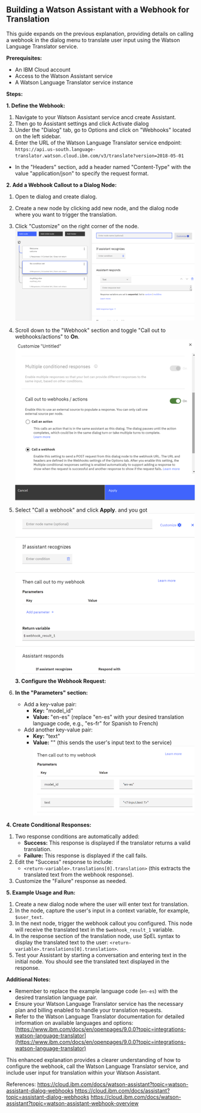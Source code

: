 ## Building a Watson Assistant with a Webhook for Translation

This guide expands on the previous explanation, providing details on calling a webhook in the dialog menu to translate user input using the Watson Language Translator service.

**Prerequisites:**

* An IBM Cloud account
* Access to the Watson Assistant service
* A Watson Language Translator service instance

**Steps:**

**1. Define the Webhook:**

1. Navigate to your Watson Assistant service ancd create  Assistant.
2. Then go to Assistant settings and click Activate dialog 
3. Under the "Dialog" tab, go to Options and click on "Webhooks" located on the left sidebar.
4. Enter the URL of the Watson Language Translator service endpoint: `https://api.us-south.language-translator.watson.cloud.ibm.com/v3/translate?version=2018-05-01`
- In the "Headers" section, add a header named "Content-Type" with the value "application/json" to specify the request format.

**2. Add a Webhook Callout to a Dialog Node:**

1. Open te dialog and create dialog.
2. Create a new node by clicking add new node, and  the dialog node where you want to trigger the translation.
3. Click "Customize" on the right corner of the node.
   ![](assets/2024-02-27-18-34-16.png)
4. Scroll down to the "Webhook" section and toggle "Call out to webhooks/actions" to **On**.
![](assets/2024-02-27-18-43-03.png)
5. Select "Call a webhook" and click **Apply**.
and you got
![](assets/2024-02-27-18-44-25.png)
**3. Configure the Webhook Request:**

1. **In the "Parameters" section:**
    - Add a key-value pair:
        - **Key:** "model_id"
        - **Value:** "en-es" (replace "en-es" with your desired translation language code, e.g., "es-fr" for Spanish to French)
    - Add another key-value pair:
        - **Key:** "text"
        - **Value:** "<? input.text ?>" (this sends the user's input text to the service)
![](assets/2024-02-27-18-49-57.png)


**4. Create Conditional Responses:**

1. Two response conditions are automatically added:
    - **Success:** This response is displayed if the translator returns a valid translation.
    - **Failure:** This response is displayed if the call fails.
2. Edit the "Success" response to include:
    - `<return-variable>.translations[0].translation>` (this extracts the translated text from the webhook response).
3. Customize the "Failure" response as needed.

**5. Example Usage and Run:**

1. Create a new dialog node where the user will enter text for translation.
2. In the node, capture the user's input in a context variable, for example, `$user_text`.
3. In the next node, trigger the webhook callout you configured. This node will receive the translated text in the `$webhook_result_1` variable.
4. In the response section of the translation node, use SpEL syntax to display the translated text to the user: `<return-variable>.translations[0].translation>`.
5. Test your Assistant by starting a conversation and entering text in the initial node. You should see the translated text displayed in the response.

**Additional Notes:**

* Remember to replace the example language code (`en-es`) with the desired translation language pair.
* Ensure your Watson Language Translator service has the necessary plan and billing enabled to handle your translation requests.
* Refer to the Watson Language Translator documentation for detailed information on available languages and options: [https://www.ibm.com/docs/en/openpages/9.0.0?topic=integrations-watson-language-translator](https://www.ibm.com/docs/en/openpages/9.0.0?topic=integrations-watson-language-translator)

This enhanced explanation provides a clearer understanding of how to configure the webhook, call the Watson Language Translator service, and include user input for translation within your Watson Assistant.

References:
https://cloud.ibm.com/docs/watson-assistant?topic=watson-assistant-dialog-webhooks
https://cloud.ibm.com/docs/assistant?topic=assistant-dialog-webhooks
https://cloud.ibm.com/docs/watson-assistant?topic=watson-assistant-webhook-overview